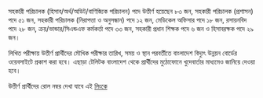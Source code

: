 সহকারী পরিচালক (হিসাব/অর্থ/অডিট/বাণিজ্যিক পরিচালন) পদে উত্তীর্ণ হয়েছেন ৮৩ জন, সহকারী পরিচালক (প্রশাসন) পদে ৫১ জন, সহকারী পরিচালক (নিরাপত্তা ও অনুসন্ধান) পদে ১২ জন, মেডিকেল অফিসার পদে ১৮ জন, রসায়নবিদ পদে ২৮ জন, ক্রয়/ভান্ডার/সিএন্ডএফ কর্মকর্তা পদে ৩৩ জন, সহকারী প্রধান শিক্ষক পদে ৬ জন ও হিসাবরক্ষক পদে ২৯ জন।

লিখিত পরীক্ষায় উত্তীর্ণ প্রার্থীদের মৌখিক পরীক্ষার তারিখ, সময় ও স্থান পরবর্তীতে বাংলাদেশ বিদ্যুৎ উন্নয়ন বোর্ডের ওয়েবসাইটে প্রকাশ করা হবে। এছাড়া টেলিটক বাংলাদেশ থেকে প্রার্থীদের মুঠোফোনে খুদেবার্তার মাধ্যমেও জানিয়ে দেওয়া হবে।

উত্তীর্ণ প্রার্থীদের রোল নম্বর দেখা যাবে এই <a href="https://www.bpdb.gov.bd/sites/default/files/files/bpdb.portal.gov.bd/notices/253b2f2d_fee2_4681_9d09_ddfd1c0f8586/2024-06-30-13-41-2aa0761de32d72bfd0887d7cf2b64420.pdf" target="_blank" rel="nofollow">লিংকে</a>

